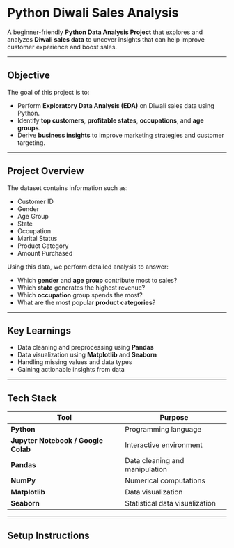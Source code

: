 # Python Diwali Sales Analysis

A beginner-friendly **Python Data Analysis Project** that explores and analyzes **Diwali sales data** to uncover insights that can help improve customer experience and boost sales.

---

##  **Objective**

The goal of this project is to:
- Perform **Exploratory Data Analysis (EDA)** on Diwali sales data using Python.
- Identify **top customers**, **profitable states**, **occupations**, and **age groups**.
- Derive **business insights** to improve marketing strategies and customer targeting.

---

## **Project Overview**

The dataset contains information such as:
- Customer ID  
- Gender  
- Age Group  
- State  
- Occupation  
- Marital Status  
- Product Category  
- Amount Purchased  

Using this data, we perform detailed analysis to answer:
- Which **gender** and **age group** contribute most to sales?  
- Which **state** generates the highest revenue?  
- Which **occupation** group spends the most?  
- What are the most popular **product categories**?

---

## **Key Learnings**

- Data cleaning and preprocessing using **Pandas**  
- Data visualization using **Matplotlib** and **Seaborn**  
- Handling missing values and data types  
- Gaining actionable insights from data  

---

## **Tech Stack**

| Tool | Purpose |
|------|----------|
| **Python** | Programming language |
| **Jupyter Notebook / Google Colab** | Interactive environment |
| **Pandas** | Data cleaning and manipulation |
| **NumPy** | Numerical computations |
| **Matplotlib** | Data visualization |
| **Seaborn** | Statistical data visualization |

---

## **Setup Instructions**

